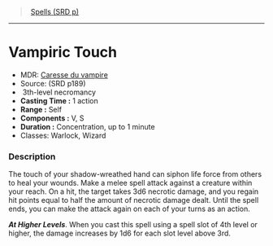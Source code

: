 ﻿---
!SpellVO
Level: 3
Type: necromancy
CastingTime: 1 action
Range: Self
Components: V, S
Duration: Concentration, up to 1 minute
Classes: Warlock, Wizard
Id: spells_vo.md#vampiric-touch
ParentLink: spells_vo.md#spells-srd-p
Name: Vampiric Touch
ParentName: Spells (SRD p)
NameLevel: 1
AltName: '[Caresse du vampire](hd_spells_caresse_du_vampire.md)'
Source: (SRD p189)
Attributes: {}
---
> [Spells (SRD p)](srd_spells.md)

---

# Vampiric Touch

- MDR: [Caresse du vampire](hd_spells_caresse_du_vampire.md)
- Source: (SRD p189)
-  3th-level necromancy
- **Casting Time :** 1 action
- **Range :** Self
- **Components :** V, S
- **Duration :** Concentration, up to 1 minute
- Classes: Warlock, Wizard

### Description

The touch of your shadow-wreathed hand can siphon life force from others to heal your wounds. Make a melee spell attack against a creature within your reach. On a hit, the target takes 3d6 necrotic damage, and you regain hit points equal to half the amount of necrotic damage dealt. Until the spell ends, you can make the attack again on each of your turns as an action.

**_At Higher Levels_**. When you cast this spell using a spell slot of 4th level or higher, the damage increases by 1d6 for each slot level above 3rd.

